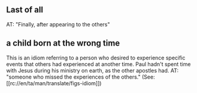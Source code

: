 ## Last of all ##

AT: "Finally, after appearing to the others"

## a child born at the wrong time ##

This is an idiom referring to a person who desired to experience specific events that others had experienced at another time. Paul hadn't spent time with Jesus during his ministry on earth, as the other apostles had. AT: "someone who missed the experiences of the others." (See: [[rc://en/ta/man/translate/figs-idiom]])